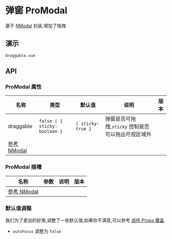 # 弹窗 ProModal
基于 [NModal](https://www.naiveui.com/zh-CN/os-theme/components/modal) 封装,增加了拖拽

## 演示

```demo
draggable.vue
```

## API
### ProModal 属性
| 名称                                                                               | 类型                           | 默认值             | 说明                                                | 版本 |
| ---------------------------------------------------------------------------------- | ------------------------------ | ------------------ | --------------------------------------------------- | ---- |
| draggable                                                                          | `false \| { sticky: boolean }` | `{ sticky: true }` | 弹窗是否可拖拽,`sticky` 控制是否可以拖出可视区域外 |      |
| [参考 NModal](https://www.naiveui.com/zh-CN/os-theme/components/modal#Modal-Props) |                                |                    |                                                     |      |

### ProModal 插槽
| 名称                                                                   | 参数 | 说明 | 版本 |
| ---------------------------------------------------------------------- | ---- | ---- | ---- |
| [参考 NModal](https://www.naiveui.com/zh-CN/os-theme/components/modal) |      |      |      |

### 默认值调整
我们为了更加的好用,调整了一些默认值,如果你不满意,可以参考 [组件 Props 覆盖](config-provider#prop-overrides.vue)
- `autoFocus` 调整为 `false`
